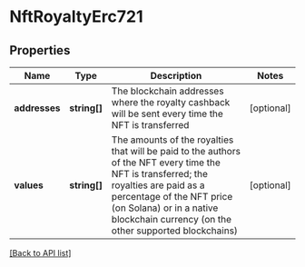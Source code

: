 # NftRoyaltyErc721

## Properties

Name | Type | Description | Notes
------------ | ------------- | ------------- | -------------
**addresses** | **string[]** | The blockchain addresses where the royalty cashback will be sent every time the NFT is transferred | [optional]
**values** | **string[]** | The amounts of the royalties that will be paid to the authors of the NFT every time the NFT is transferred; the royalties are paid as a percentage of the NFT price (on Solana) or in a native blockchain currency (on the other supported blockchains) | [optional]

[[Back to API list]](../../README.md#api-endpoints)
